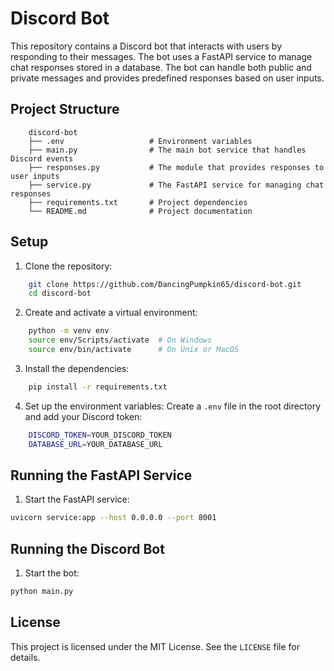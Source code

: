 # Discord Bot

This repository contains a Discord bot that interacts with users by responding to their messages. The bot uses a FastAPI service to manage chat responses stored in a database. The bot can handle both public and private messages and provides predefined responses based on user inputs.

## Project Structure

```text
    discord-bot
    ├── .env                   # Environment variables
    ├── main.py                # The main bot service that handles Discord events
    ├── responses.py           # The module that provides responses to user inputs
    ├── service.py             # The FastAPI service for managing chat responses
    ├── requirements.txt       # Project dependencies
    └── README.md              # Project documentation
```

## Setup

1. Clone the repository:
```sh
    git clone https://github.com/DancingPumpkin65/discord-bot.git
    cd discord-bot
```

2. Create and activate a virtual environment:
```sh
    python -m venv env
    source env/Scripts/activate  # On Windows
    source env/bin/activate      # On Unix or MacOS
```

3. Install the dependencies:
```sh
    pip install -r requirements.txt
```

4. Set up the environment variables:
    Create a `.env` file in the root directory and add your Discord token:
```sh
    DISCORD_TOKEN=YOUR_DISCORD_TOKEN
    DATABASE_URL=YOUR_DATABASE_URL
```

## Running the FastAPI Service

1. Start the FastAPI service:
```sh
uvicorn service:app --host 0.0.0.0 --port 8001
```

## Running the Discord Bot

1. Start the bot:
```sh
python main.py
```

## License
This project is licensed under the MIT License. See the `LICENSE` file for details.